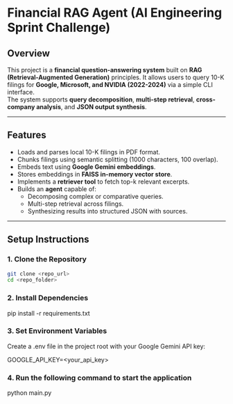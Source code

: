 # Financial RAG Agent (AI Engineering Sprint Challenge)

## Overview

This project is a **financial question-answering system** built on **RAG (Retrieval-Augmented Generation)** principles. It allows users to query 10-K filings for **Google, Microsoft, and NVIDIA (2022-2024)** via a simple CLI interface.  
The system supports **query decomposition**, **multi-step retrieval**, **cross-company analysis**, and **JSON output synthesis**.

---

## Features

- Loads and parses local 10-K filings in PDF format.
- Chunks filings using semantic splitting (1000 characters, 100 overlap).
- Embeds text using **Google Gemini embeddings**.
- Stores embeddings in **FAISS in-memory vector store**.
- Implements a **retriever tool** to fetch top-k relevant excerpts.
- Builds an **agent** capable of:
  - Decomposing complex or comparative queries.
  - Multi-step retrieval across filings.
  - Synthesizing results into structured JSON with sources.

---

## Setup Instructions

### 1. Clone the Repository

```bash
git clone <repo_url>
cd <repo_folder>
```

### 2. Install Dependencies

pip install -r requirements.txt

### 3. Set Environment Variables

Create a .env file in the project root with your Google Gemini API key:

GOOGLE_API_KEY=<your_api_key>

### 4. Run the following command to start the application

python main.py
